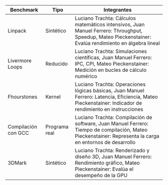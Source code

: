 | Benchmark           | Tipo           | Integrantes                                                                 |
|---------------------|----------------|-----------------------------------------------------------------------------|
| Linpack             | Sintético      | Luciano Trachta: Cálculos matemáticos intensivos, Juan Manuel Ferrero: Throughput, Speedup, Mateo Pieckenstainer: Evalúa rendimiento en álgebra lineal |
| Livermore Loops     | Reducido       | Luciano Trachta: Simulaciones científicas, Juan Manuel Ferrero: IPC, CPI, Mateo Pieckenstainer: Medición en bucles de cálculo numérico |
| Fhourstones         | Kernel         | Luciano Trachta: Operaciones lógicas básicas, Juan Manuel Ferrero: Latencia, Eficiencia, Mateo Pieckenstainer: Indicador de rendimiento en instrucciones |
| Compilación con GCC | Programa real  | Luciano Trachta: Compilación de software, Juan Manuel Ferrero: Tiempo de compilación, Mateo Pieckenstainer: Representa la carga en entornos de desarrollo |
| 3DMark              | Sintético      | Luciano Trachta: Renderizado y diseño 3D, Juan Manuel Ferrero: Rendimiento gráfico, Mateo Pieckenstainer: Evalúa el desempeño de la GPU |

